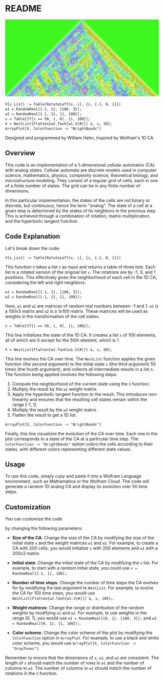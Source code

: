# README

<img src="https://raw.githubusercontent.com/williamedwardhahn/HahnWolframCA/main/CA1.png" style=" width: 600px;">

```wolfram
V[x_List] := Table[RotateLeft[x, i], {i, {-1, 0, 1}}]
w1 = RandomReal[{-1, 1}, {100, 3}];
w2 = RandomReal[{-1, 1}, {1, 100}];
x = Table[If[i == 50, 1, 0], {i, 100}];
X = NestList[Flatten[w2.Tanh[w1.V[#]]] &, x, 50];
ArrayPlot[X, ColorFunction -> "BrightBands"]
```


Designed and programmed by William Hahn, inspired by Wolfram's 1D CA.

## Overview

This code is an implementation of a 1-dimensional cellular automaton (CA) with analog states. Cellular automata are discrete models used in computer science, mathematics, physics, complexity science, theoretical biology, and microstructure modeling. They consist of a regular grid of cells, each in one of a finite number of states. The grid can be in any finite number of dimensions.

In this particular implementation, the states of the cells are not binary or discrete, but continuous, hence the term "analog". The state of a cell at a given step is determined by the states of its neighbors in the previous step. This is achieved through a combination of rotation, matrix multiplication, and the hyperbolic tangent function.

## Code Explanation

Let's break down the code:

```wolfram
V[x_List] := Table[RotateLeft[x, i], {i, {-1, 0, 1}}]
```
This function `V` takes a list `x` as input and returns a table of three lists. Each list is a rotated version of the original list `x`. The rotations are by -1, 0, and 1 positions. This effectively gives the neighborhood of each cell in the 1D CA, considering the left and right neighbors.

```wolfram
w1 = RandomReal[{-1, 1}, {100, 3}];
w2 = RandomReal[{-1, 1}, {1, 100}];
```
Here, `w1` and `w2` are matrices of random real numbers between -1 and 1. `w1` is a 100x3 matrix and `w2` is a 1x100 matrix. These matrices will be used as weights in the transformation of the cell states.

```wolfram
x = Table[If[i == 50, 1, 0], {i, 100}];
```
This line initializes the state of the 1D CA. It creates a list `x` of 100 elements, all of which are 0 except for the 50th element, which is 1.

```wolfram
X = NestList[Flatten[w2.Tanh[w1.V[#]]] &, x, 50];
```
This line evolves the CA over time. The `NestList` function applies the given function (the second argument) to the initial state `x` (the third argument) 50 times (the fourth argument), and collects all intermediate results in a list `X`. The function being applied involves the following steps:

1. Compute the neighborhood of the current state using the `V` function.
2. Multiply the result by the `w1` weight matrix.
3. Apply the hyperbolic tangent function to the result. This introduces non-linearity and ensures that the resulting cell states remain within the range [-1, 1].
4. Multiply the result by the `w2` weight matrix.
5. Flatten the result to get a 1D list.

```wolfram
ArrayPlot[X, ColorFunction -> "BrightBands"]
```
Finally, this line visualizes the evolution of the CA over time. Each row in the plot corresponds to a state of the CA at a particular time step. The `ColorFunction -> "BrightBands"` option colors the cells according to their states, with different colors representing different state values.

## Usage

To use this code, simply copy and paste it into a Wolfram Language environment, such as Mathematica or the Wolfram Cloud. The code will generate a random 1D analog CA and display its evolution over 50 time steps.

## Customization

You can customize the code

by changing the following parameters:

- **Size of the CA**: Change the size of the CA by modifying the size of the initial state `x` and the weight matrices `w1` and `w2`. For example, to create a CA with 200 cells, you would initialize `x` with 200 elements and `w1` with a 200x3 matrix.

- **Initial state**: Change the initial state of the CA by modifying the `x` list. For example, to start with a random initial state, you could use `x = RandomReal[{-1, 1}, 100];`.

- **Number of time steps**: Change the number of time steps the CA evolves for by modifying the last argument to `NestList`. For example, to evolve the CA for 100 time steps, you would use `NestList[Flatten[w2.Tanh[w1.V[#]]] &, x, 100];`.

- **Weight matrices**: Change the range or distribution of the random weights by modifying `w1` and `w2`. For example, to use weights in the range [0, 1], you would use `w1 = RandomReal[{0, 1}, {100, 3}];` and `w2 = RandomReal[{0, 1}, {1, 100}];`.

- **Color scheme**: Change the color scheme of the plot by modifying the `ColorFunction` option in `ArrayPlot`. For example, to use a black and white color scheme, you would use `ArrayPlot[X, ColorFunction -> "GrayTones"]`.

Remember to ensure that the dimensions of `x`, `w1`, and `w2` are consistent. The length of `x` should match the number of rows in `w1` and the number of columns in `w2`. The number of columns in `w1` should match the number of rotations in the `V` function.
